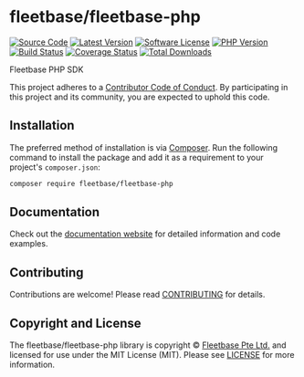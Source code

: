# fleetbase/fleetbase-php

[![Source Code][badge-source]][source]
[![Latest Version][badge-release]][packagist]
[![Software License][badge-license]][license]
[![PHP Version][badge-php]][php]
[![Build Status][badge-build]][build]
[![Coverage Status][badge-coverage]][coverage]
[![Total Downloads][badge-downloads]][downloads]

Fleetbase PHP SDK

This project adheres to a [Contributor Code of Conduct][conduct]. By
participating in this project and its community, you are expected to uphold this
code.


## Installation

The preferred method of installation is via [Composer][]. Run the following
command to install the package and add it as a requirement to your project's
`composer.json`:

```bash
composer require fleetbase/fleetbase-php
```


## Documentation

Check out the [documentation website][documentation] for detailed information
and code examples.


## Contributing

Contributions are welcome! Please read [CONTRIBUTING][] for details.


## Copyright and License

The fleetbase/fleetbase-php library is copyright © [Fleetbase Pte Ltd.](https://fleetbase.io)
and licensed for use under the MIT License (MIT). Please see [LICENSE][] for
more information.


[conduct]: https://github.com/fleetbase/fleetbase-php/blob/master/.github/CODE_OF_CONDUCT.md
[composer]: http://getcomposer.org/
[documentation]: https://fleetbase.github.io/fleetbase-php/
[contributing]: https://github.com/fleetbase/fleetbase-php/blob/master/.github/CONTRIBUTING.md

[badge-source]: http://img.shields.io/badge/source-fleetbase/fleetbase--php-blue.svg?style=flat-square
[badge-release]: https://img.shields.io/packagist/v/fleetbase/fleetbase-php.svg?style=flat-square&label=release
[badge-license]: https://img.shields.io/packagist/l/fleetbase/fleetbase-php.svg?style=flat-square
[badge-php]: https://img.shields.io/packagist/php-v/fleetbase/fleetbase-php.svg?style=flat-square
[badge-build]: https://img.shields.io/travis/fleetbase/fleetbase-php/master.svg?style=flat-square
[badge-coverage]: https://img.shields.io/coveralls/github/fleetbase/fleetbase-php/master.svg?style=flat-square
[badge-downloads]: https://img.shields.io/packagist/dt/fleetbase/fleetbase-php.svg?style=flat-square&colorB=mediumvioletred

[source]: https://github.com/fleetbase/fleetbase-php
[packagist]: https://packagist.org/packages/fleetbase/fleetbase-php
[license]: https://github.com/fleetbase/fleetbase-php/blob/master/LICENSE
[php]: https://php.net
[build]: https://travis-ci.org/fleetbase/fleetbase-php
[coverage]: https://coveralls.io/r/fleetbase/fleetbase-php?branch=master
[downloads]: https://packagist.org/packages/fleetbase/fleetbase-php
